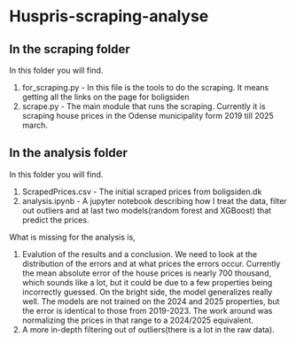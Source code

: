 # Huspris-scraping-analyse
## In the scraping folder
In this folder you will find.
1. for_scraping.py - In this file is the tools to do the scraping. It means getting all the links on the page for boligsiden
2. scrape.py - The main module that runs the scraping. Currently it is scraping house prices in the Odense municipality form 2019 till 2025 march.

## In the analysis folder
In this folder you will find.
1. ScrapedPrices.csv - The initial scraped prices from boligsiden.dk
2. analysis.ipynb - A jupyter notebook describing how I treat the data, filter out outliers and at last two models(random forest and XGBoost) that predict the prices.

What is missing for the analysis is,
1. Evalution of the results and a conclusion. We need to look at the distribution of the errors and at what prices the errors occur. Currently the mean absolute error of the house prices is nearly 700 thousand, which sounds like a lot, but it could be due to a few properties being incorrectly guessed. On the bright side, the model generalizes really well. The models are not trained on the 2024 and 2025 properties, but the error is identical to those from 2019-2023. The work around was normalizing the prices in that range to a 2024/2025 equivalent.
2. A more in-depth filtering out of outliers(there is a lot in the raw data).
